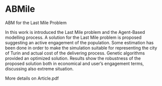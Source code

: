 # ABMile
ABM for the Last Mile Problem

In this work is introduced the Last Mile problem and the Agent-Based modelling process. A solution for the Last Mile problem is proposed suggesting an active engagement of the population. Some estimation has been done in order to make the simulation suitable for representing the city of Turin and actual cost of the delivering process. Genetic algorithms provided an optimized solution. Results show the robustness of the proposed solution both in economical and user’s engagement terms, discussing also extreme situation. 

More details on Article.pdf
